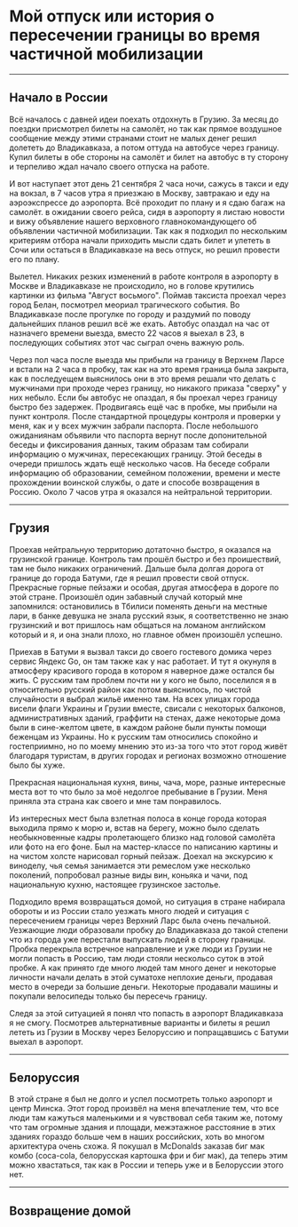 # Мой отпуск или история о пересечении границы во время частичной мобилизации

___
## Начало в **России**
Всё началось с давней идеи поехать отдохнуть в Грузию. За месяц до поездки присмотрел билеты на самолёт, но так как прямое воздушное сообщение между этими странами стоит не малых денег решил долететь до Владикавказа, а потом оттуда на автобусе через границу. Купил билеты в обе стороны на самолёт и билет на автобус в ту сторону и терпеливо ждал начало своего отпуска на работе.

И вот наступает этот день 21 сентября 2 часа ночи, сажусь в такси и еду  на вокзал, в 7 часов утра я приезжаю в Москву, завтракаю и еду на аэроэкспрессе до аэропорта. Всё проходит по плану и я сдаю багаж на самолёт. в ожидании своего рейса, сидя в аэропорту я листаю новости и вижу объявление нашего верховного главнокомандующего об объявлении частичной мобилизации. Так как я подходил по нескольким критериям отбора начали приходить мысли сдать билет и улететь в Сочи или остаться в Владикавказе на весь отпуск, но решил провести его по плану.

Вылетел. Никаких резких изменений в работе контроля в аэропорту в Москве и Владикавказе не происходило, но в голове крутились картинки из фильма "Август восьмого". Поймав таксиста проехал через город Белан, посмотрел меориал трагического события. Во Владикавказе после прогулке по городу и раздумий по поводу дальнейших планов решил всё же ехать. Автобус опаздал на час от назначего времени выезда, вместо 22 часов я выехал в 23, в последующих событиях этот час сыграл очень важную роль.

Через пол часа после выезда мы прибыли на границу в Верхнем Ларсе и встали на 2 часа в пробку, так как на это время граница была закрыта, как в последуещем выяснилось они в это время решали что делать с мужчинами при проходе через границу, но никакого приказа "сверху" у них небыло. Если бы автобус не опаздал, я бы проехал через границу быстро без задержек. Продвигаясь ещё час в пробке, мы прибыли на пункт контроля. После стандартной процедуры контроля и проверки у меня, как и у всех мужчин забрали паспорта. После небольшого ожиданиянам объявили что паспорта вернут после допонительной беседы и фиксирования данных, таким образам там собирали информацию о мужчинах, пересекающих границу. Этой беседы в очереди пришлось ждать ещё несколько часов. На беседе собрали информацию об образовании, семейном положении, времени и месте прохождении воинской службы, о дате и способе возвращения в Россию. Около 7 часов утра я оказался на нейтральной территории.

___
## **Грузия**
Проехав нейтральную территорию дотаточно быстро, я оказался на грузинской границе. Контроль там прошёл быстро и без проишествий, там не было никаких ограничений. Дальше была долгая дорога от границе до города Батуми, где я решил провести свой отпуск. Прекрасные горные пейзажи и особая, другая атмосфера в дороге по этой стране. Произошёл один забавный случай который мне запомнился: остановились в Тбилиси поменять деньги на местные лари, в банке девушка не знала русский язык, я соответственно не знаю грузинский и вот пришлось нам общаться на ломаном английском который и я, и она знали плохо, но главное обмен произошёл успешно. 

Приехав в Батуми я вызвал такси до своего гостевого домика через сервис Яндекс Go, он там также как у нас работает. И тут я окунуля в атмосферу красивого города в котором я наверное даже остался бы жить. С русским там проблем почти ни у кого не было, поселился я в относительно русский район как потом выяснилось, по чистой случайности я выбрал жильё именно там. На всех улицах города висели флаги Украины и Грузии вместе, свисали с некоторых балконов, административных зданий, граффити на стенах, даже некоторые дома были в сине-желтом цвете, в каждом районе были пункты помощи беженцам из Украины. Но к русским там относились спокойно и гостеприимно, но по моему мнению это из-за того что этот город живёт благодаря туристам, в других городах и регионах возможно отношение было бы хуже.

Прекрасная национальная кухня, вины, чача, море, разные интересные места вот то что было за моё недолгое пребывание в Грузии. Меня приняла эта страна как своего и мне там понравилось.

Из интересных мест была взлетная полоса в конце города которая выходила прямо к морю и, встав на берегу, можно было сделать необыкновенные кадры пролетающего близко над головой самолёта или фото на его фоне. Был на мастер-классе по написанию картины и на чистом холсте нарисовал горный пейзаж. Доехал на экскурсию к виноделу, чья семья занимается эти ремеслом уже несколько поколений, попробовал разные виды вин, коньяка и чачи, под национальную кухню, настоящее грузинское застолье.

Подходило время возвращаться домой, но ситуация в стране набирала обороты и из России стало уезжать много людей и ситуация с пересечением границы через Верхний Ларс была очень печальной. Уезжающие люди образовали пробку до Владикавказа до такой степени что из города уже перестали выпускать людей в сторону границы. Пробка перекрыла встречное направление и уже люди из Грузии не могли попасть в Россию, там люди стояли нескольсо суток в этой пробке. А как принято где много людей там много денег и некоторые личности начали делать в этой суматохе неплохие деньги, продавая место в очереди за большие деньги. Некоторые продавали машины и покупали велосипеды только бы пересечь границу.

Следя за этой ситуацией я понял что попасть в аэропорт Владикавказа я не смогу. Посмотрев альтернативные варианты и билеты я решил лететь из Грузии в Москву через Белоруссию и попращавшись с Батуми выехал в аэропорт.
___
## **Белоруссия**

В этой стране я был не долго и успел посмотреть только аэропорт и центр Минска. Этот город произвёл на меня впечатление тем, что все люди там кажуться маленькими и я чувствовал себя таким же, потому что там огромные здания и площади, межэтажное расстояние в этих зданиях гораздо больше чем в наших российских, хоть во многом архитектура очень схожа. Я покушал в McDonalds заказав биг мак комбо (coca-cola, белорусская картошка фри и биг мак), да теперь этим можно хвастаться, так как в России и теперь уже и в Белоруссии этого нет.
___
## Возвращение **домой**
